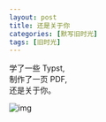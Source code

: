 ```yaml
---
layout: post
title: 还是关于你
categories: [默写旧时光]
tags: [旧时光]
---
```

学了一些 Typst,   
制作了一页 PDF,   
还是关于你。


![img](https://s3-img.meituan.net/v1/mss_3d027b52ec5a4d589e68050845611e68/ff/n0/0n/p8/dw_363435.jpg)
